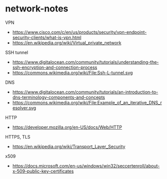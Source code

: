 # network-notes

VPN
- https://www.cisco.com/c/en/us/products/security/vpn-endpoint-security-clients/what-is-vpn.html
- https://en.wikipedia.org/wiki/Virtual_private_network

SSH tunnel
- https://www.digitalocean.com/community/tutorials/understanding-the-ssh-encryption-and-connection-process
- https://commons.wikimedia.org/wiki/File:Ssh-L-tunnel.svg

DNS
- https://www.digitalocean.com/community/tutorials/an-introduction-to-dns-terminology-components-and-concepts
- https://commons.wikimedia.org/wiki/File:Example_of_an_iterative_DNS_resolver.svg

HTTP
- https://developer.mozilla.org/en-US/docs/Web/HTTP

HTTPS, TLS
- https://en.wikipedia.org/wiki/Transport_Layer_Security

x509
- https://docs.microsoft.com/en-us/windows/win32/seccertenroll/about-x-509-public-key-certificates

